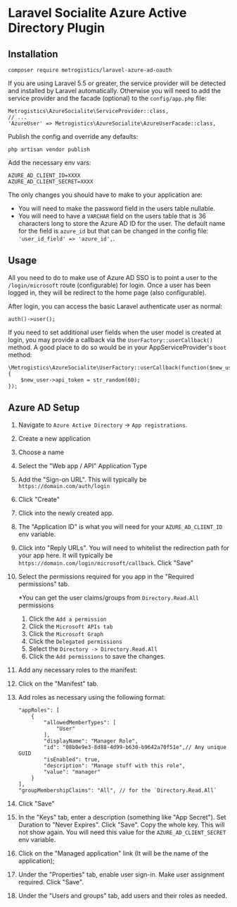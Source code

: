 # Laravel Socialite Azure Active Directory Plugin

## Installation

`composer require metrogistics/laravel-azure-ad-oauth`

If you are using Laravel 5.5 or greater, the service provider will be detected and installed by Laravel automatically. Otherwise you will need to add the service provider and the facade (optional) to the `config/app.php` file:

```
Metrogistics\AzureSocialite\ServiceProvider::class,
// ...
'AzureUser' => Metrogistics\AzureSocialite\AzureUserFacade::class,
```

Publish the config and override any defaults:

```
php artisan vendor publish
```

Add the necessary env vars:

```
AZURE_AD_CLIENT_ID=XXXX
AZURE_AD_CLIENT_SECRET=XXXX
```

The only changes you should have to make to your application are:

* You will need to make the password field in the users table nullable.
* You will need to have a `VARCHAR` field on the users table that is 36 characters long to store the Azure AD ID for the user. The default name for the field is `azure_id` but that can be changed in the config file: `'user_id_field' => 'azure_id',`.

## Usage

All you need to do to make use of Azure AD SSO is to point a user to the `/login/microsoft` route (configurable) for login. Once a user has been logged in, they will be redirect to the home page (also configurable).

After login, you can access the basic Laravel authenticate user as normal:

```
auth()->user();
```

If you need to set additional user fields when the user model is created at login, you may provide a callback via the `UserFactory::userCallback()` method. A good place to do so would be in your AppServiceProvider's `boot` method:

```
\Metrogistics\AzureSocialite\UserFactory::userCallback(function($new_user){
	$new_user->api_token = str_random(60);
});
```

## Azure AD Setup

1. Navigate to `Azure Active Directory` -> `App registrations`.
2. Create a new application
  1. Choose a name
  2. Select the "Web app / API" Application Type
  3. Add the "Sign-on URL". This will typically be `https://domain.com/auth/login`
  4. Click "Create"
3. Click into the newly created app.
4. The "Application ID" is what you will need for your `AZURE_AD_CLIENT_ID` env variable.
5. Click into "Reply URLs". You will need to whitelist the redirection path for your app here. It will typically be `https://domain.com/login/microsoft/callback`. Click "Save"
6. Select the permissions required for you app in the "Required permissions" tab.
	
	*You can get the user claims/groups from `Directory.Read.All` permissions
	1. Click the `Add a permission`
	2. Click the `Microsoft APIs tab`
	3. Click the `Microsoft Graph`
	4. Click the `Delegated permissions`
	5. Select the `Directory -> Directory.Read.All`
	6. Click the `Add permissions` to save the changes.

7. Add any necessary roles to the manifest:
  1. Click on the "Manifest" tab.
  2. Add roles as necessary using the following format:

		```
		"appRoles": [
			{
				"allowedMemberTypes": [
					"User"
				],
				"displayName": "Manager Role",
				"id": "08b0e9e3-8d88-4d99-b630-b9642a70f51e",// Any unique GUID
				"isEnabled": true,
				"description": "Manage stuff with this role",
				"value": "manager"
			}
		],
		"groupMembershipClaims": "All", // for the `Directory.Read.All`
		```
  3. Click "Save"
8. In the "Keys" tab, enter a description (something like "App Secret"). Set Duration to "Never Expires". Click "Save". Copy the whole key. This will not show again. You will need this value for the `AZURE_AD_CLIENT_SECRET` env variable.
9. Click on the "Managed application" link (It will be the name of the application);
10. Under the "Properties" tab, enable user sign-in. Make user assignment required. Click "Save".
11. Under the "Users and groups" tab, add users and their roles as needed.
